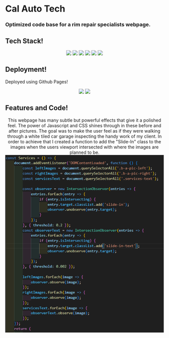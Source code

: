 
# Cal Auto Tech

### Optimized code base for a rim repair specialists webpage.  

## Tech Stack!

<p align="center">
<code><img width="12%" src="https://www.vectorlogo.zone/logos/reactjs/reactjs-ar21.svg"></code>
<code><img width="12%" src="https://www.vectorlogo.zone/logos/javascript/javascript-ar21.svg"></code>
<code><img width="12%" src="https://www.vectorlogo.zone/logos/w3_css/w3_css-ar21.svg"></code>
<code><img width="12%" src="https://www.vectorlogo.zone/logos/nodejs/nodejs-ar21.svg"></code>
<code><img width="12%" src="https://www.vectorlogo.zone/logos/js_webpack/js_webpack-ar21.svg"></code>
<code><img width="12%" src="https://www.vectorlogo.zone/logos/npmjs/npmjs-ar21.svg"></code>
<p/>

## Deployment!

Deployed using Github Pages!
<p align="center">
<code><img width="12%" src="https://www.vectorlogo.zone/logos/github/github-ar21.svg"></code>
<code><img width="12%" src="https://www.vectorlogo.zone/logos/git-scm/git-scm-ar21.svg"></code>
<p/>

## Features and Code!
<p align="center">
This webpage has many subtle but powerful effects that give it a polished feel.  The power of Javascript and CSS shines through in these before and after pictures.  The goal was to make the user feel as if they were walking through a white tiled car garage inspecting the handy work of my client. In order to achieve that I created a function to add the "Slide-In" class to the images when the users viewport intersected with where the images are planned to be. 
<img src="./ReadMePics/Services_Code_Snippet.png"/>

<p/>
